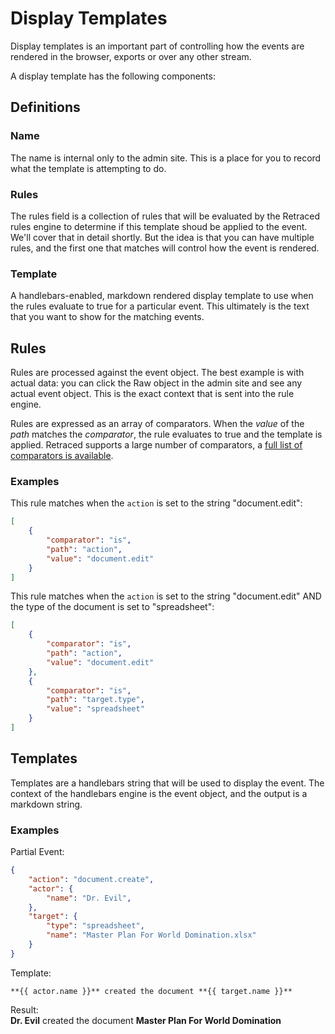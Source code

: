 # Display Templates

Display templates is an important part of controlling how the events are rendered in the browser, exports or over any other stream.

A display template has the following components:

## Definitions

### Name
The name is internal only to the admin site. This is a place for you to record what the template is attempting to do.

### Rules
The rules field is a collection of rules that will be evaluated by the Retraced rules engine to determine if this template shoud be applied to the event. We'll cover that in detail shortly. But the idea is that you can have multiple rules, and the first one that matches will control how the event is rendered.

### Template
A handlebars-enabled, markdown rendered display template to use when the rules evaluate to true for a particular event. This ultimately is the text that you want to show for the matching events.

## Rules
Rules are processed against the event object. The best example is with actual data: you can click the Raw object in the admin site and see any actual event object. This is the exact context that is sent into the rule engine.

Rules are expressed as an array of comparators. When the *value* of the *path* matches the *comparator*, the rule evaluates to true and the template is applied. Retraced supports a large number of comparators, a [full list of comparators is available](/docs/retraced/advanced-retraced/template-comparators).

### Examples

This rule matches when the `action` is set to the string "document.edit":

```json
[
    {
        "comparator": "is",
        "path": "action",
        "value": "document.edit"
    }
]
```

This rule matches when the `action` is set to the string "document.edit" AND the type of the document is set to "spreadsheet":

```json
[
    {
        "comparator": "is",
        "path": "action",
        "value": "document.edit"
    },
    {
        "comparator": "is",
        "path": "target.type",
        "value": "spreadsheet"
    }
]
```

## Templates

Templates are a handlebars string that will be used to display the event. The context of the handlebars engine is the event object, and the output is a markdown string.

### Examples

Partial Event: 
```json
{
    "action": "document.create",
    "actor": {
        "name": "Dr. Evil",
    },
    "target": {
        "type": "spreadsheet",
        "name": "Master Plan For World Domination.xlsx"
    }
}
```

Template:
```
**{{ actor.name }}** created the document **{{ target.name }}**
```

Result:  
**Dr. Evil** created the document **Master Plan For World Domination**
